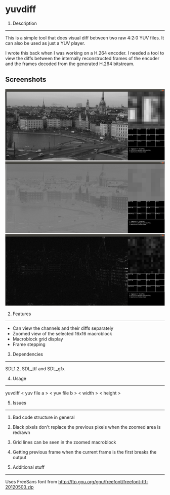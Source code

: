 yuvdiff
========

1. Description 
-----------

This is a simple tool that does visual diff between two raw 4:2:0 YUV files. It can also be used as just a YUV player. 

I wrote this back when I was working on a H.264 encoder. I needed a tool to view the diffs
between the internally reconstructed frames of the encoder and the frames decoded from the generated H.264 bitstream.

Screenshots
-----------
![Alt text](screens/screen1.png)
![Alt text](screens/screen2.png)
![Alt text](screens/screen3.png)

2. Features
-----------
* Can view the channels and their diffs separately
* Zoomed view of the selected 16x16 macroblock
* Macroblock grid display
* Frame stepping

3. Dependencies
-----------
SDL1.2, SDL_ttf and SDL_gfx 

4. Usage
-----------
yuvdiff < yuv file a > < yuv file b > < width > < height >


5. Issues
-----------
1. Bad code structure in general
2. Black pixels don't replace the previous pixels when the zoomed area is redrawn
3. Grid lines can be seen in the zoomed macroblock
4. Getting previous frame when the current frame is the first breaks the output

6. Additional stuff
-----------
Uses FreeSans font from http://ftp.gnu.org/gnu/freefont/freefont-ttf-20120503.zip
